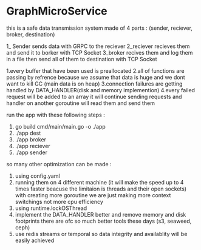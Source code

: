 # GraphMicroService

this is a safe data transmission system made of 4 parts : (sender, reciever, broker, destination)

1_ Sender sends data with GRPC to the reciever
2_reciever recieves them and send it to borker with TCP Socket
3_broker recives them and log them in a file then send all of them to destination with TCP Socket

1.every buffer that have been used is preallocated 
2.all of functions are passing by refrence because we assume that data is huge and we dont want to kill GC (main data is on heap)
3.connection failures are getting handled by DATA_HANDLER(disk and memory implemention)
4.every failed request will be added to an array it will continue sending requests and handler on another goroutine will read them and send them


run the app with these following steps :
1. go build cmd/main/main.go -o ./app
2. ./app dest
3. ./app broker
4. ./app reciever
5. ./app sender

so many other optimization can be made :
1. using config.yaml
2. running them on 4 different machine (it will make the speed up to 4 times faster beacuse the limitaion is threads and their open sockets)
with creating more goroutine we are just making more context switchings not more cpu efficiency
3. using runtime.lockOSThread
4. implement the DATA_HANDLER better and remove memory and disk footprints there are ofc so much better tools these days (s3, seaweed, ceph)
5. use redis streams or temporal so data integrity and availablity will be easily achieved



